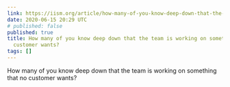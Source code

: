 ```yaml
---
link: https://iism.org/article/how-many-of-you-know-deep-down-that-the-team-is-working-on-something-that-no-customer-wants-54
date: 2020-06-15 20:29 UTC
# published: false
published: true
title: How many of you know deep down that the team is working on something that no
  customer wants?
tags: []
---
```


How many of you know deep down that the team is working on something that no customer wants?
